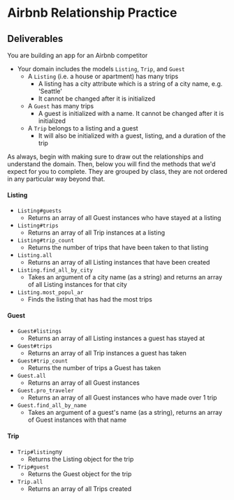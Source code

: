 # Airbnb Relationship Practice

## Deliverables
You are building an app for an Airbnb competitor
- Your domain includes the models `Listing`, `Trip`, and `Guest`
  - A `Listing` (i.e. a house or apartment) has many trips
    - A listing has a city attribute which is a string of a city name, e.g. 'Seattle'
    - It cannot be changed after it is initialized
  - A `Guest` has many trips
    - A guest is initialized with a name. It cannot be changed after it is initialized
  - A `Trip` belongs to a listing and a guest
    - It will also be initialized with a guest, listing, and a duration of the trip

As always, begin with making sure to draw out the relationships and understand the domain. Then,
below you will find the methods that we'd expect for you to complete. They are grouped by class,
they are not ordered in any particular way beyond that.  

#### Listing
- `Listing#guests`
  - Returns an array of all Guest instances who have stayed at a listing
- `Listing#trips`
  - Returns an array of all Trip instances at a listing
- `Listing#trip_count`
  - Returns the number of trips that have been taken to that listing
- `Listing.all`
  - Returns an array of all Listing instances that have been created
- `Listing.find_all_by_city`
  - Takes an argument of a city name (as a string) and returns an array of all Listing instances for that city 
- `Listing.most_popul_ar`
  - Finds the listing that has had the most trips

#### Guest
- `Guest#listings`
  - Returns an array of all Listing instances a guest has stayed at
- `Guest#trips`
  - Returns an array of all Trip instances a guest has taken
- `Guest#trip_count`
  - Returns the number of trips a Guest has taken
- `Guest.all`
  - Returns an array of all Guest instances
- `Guest.pro_traveler`
  - Returns an array of all Guest instances who have made over 1 trip
- `Guest.find_all_by_name`
  - Takes an argument of a guest's name (as a string), returns an array of Guest instances with that name

#### Trip
- `Trip#listing`ny
  - Returns the Listing object for the trip
- `Trip#guest`
  - Returns the Guest object for the trip
- `Trip.all`
  - Returns an array of all Trips created
